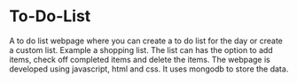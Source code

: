 # To-Do-List
A to do list webpage where you can create a to do list for the day or create a custom list. Example a shopping list.
The list can has the option to add items, check off completed items and delete the items.
The webpage is developed using javascript, html and css. It uses mongodb to store the data.
